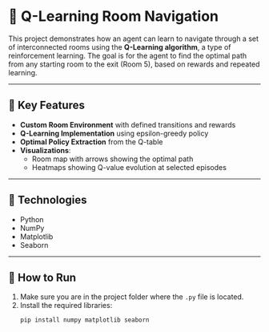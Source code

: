 # 🧠 Q-Learning Room Navigation

This project demonstrates how an agent can learn to navigate through a set of interconnected rooms using the **Q-Learning algorithm**, a type of reinforcement learning. The goal is for the agent to find the optimal path from any starting room to the exit (Room 5), based on rewards and repeated learning.

---

## 📌 Key Features

- **Custom Room Environment** with defined transitions and rewards
- **Q-Learning Implementation** using epsilon-greedy policy
- **Optimal Policy Extraction** from the Q-table
- **Visualizations**:
  - Room map with arrows showing the optimal path
  - Heatmaps showing Q-value evolution at selected episodes

---

## 🧰 Technologies

- Python
- NumPy
- Matplotlib
- Seaborn

---

## 🚀 How to Run

1. Make sure you are in the project folder where the `.py` file is located.
2. Install the required libraries:
   ```bash
   pip install numpy matplotlib seaborn

